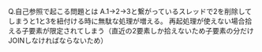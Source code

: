 Q.自己参照で起こる問題とは
A.1→2→3と繋がっているスレッドで2を削除してしまうと1と3を紐付ける時に無駄な処理が増える。
再起処理が使えない場合拾える子要素が限定されてしまう（直近の2要素しか拾えないため子要素の分だけJOINしなければならないため）